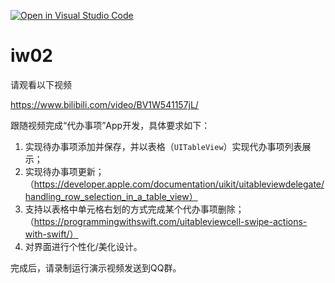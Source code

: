 [![Open in Visual Studio Code](https://classroom.github.com/assets/open-in-vscode-f059dc9a6f8d3a56e377f745f24479a46679e63a5d9fe6f495e02850cd0d8118.svg)](https://classroom.github.com/online_ide?assignment_repo_id=5964067&assignment_repo_type=AssignmentRepo)
# iw02

请观看以下视频

https://www.bilibili.com/video/BV1W541157jL/

跟随视频完成“代办事项”App开发，具体要求如下：

1. 实现待办事项添加并保存，并以表格（`UITableView`）实现代办事项列表展示；
2. 实现待办事项更新；（https://developer.apple.com/documentation/uikit/uitableviewdelegate/handling_row_selection_in_a_table_view）
3. 支持以表格中单元格右划的方式完成某个代办事项删除；（https://programmingwithswift.com/uitableviewcell-swipe-actions-with-swift/）
4. 对界面进行个性化/美化设计。

完成后，请录制运行演示视频发送到QQ群。